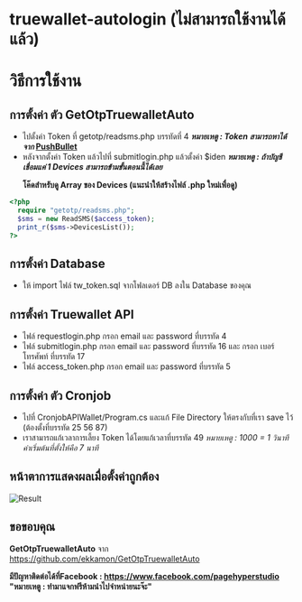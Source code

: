 # truewallet-autologin (ไม่สามารถใช้งานได้แล้ว)
# วิธีการใช้งาน
## **การตั้งค่า ตัว GetOtpTruewalletAuto**
- ไปตั้งค่า Token ที่ getotp/readsms.php บรรทัดที่ 4 **<i>หมายเหตู : Token สามารถหาได้จาก </i>[PushBullet](https://www.pushbullet.com/)**
- หลังจากตั้งค่า Token แล้วไปที่ submitlogin.php แล้วตั้งค่า $iden 
**<i>หมายเหตู : ถ้าบัญชีเชื่อมแค่ 1 Devices สามารถข้ามขั้นตอนนี้ได้เลย</i>**</p>
**โค๊ดสำหรับดู Array ของ Devices (แนะนำให้สร้างไฟล์ .php ใหม่เพื่อดู)**
```php
<?php
  require "getotp/readsms.php";
  $sms = new ReadSMS($access_token);
  print_r($sms->DevicesList());
?>
```
## **การตั้งค่า Database**
- ให้ import ไฟล์ tw_token.sql จากโฟลเดอร์ DB ลงใน Database ของคุณ
## **การตั้งค่า Truewallet API**
- ไฟล์ requestlogin.php กรอก email และ password ที่บรรทัด 4
- ไฟล์ submitlogin.php กรอก email และ password ที่บรรทัด 16 และ กรอก เบอร์โทรศัพท์ ที่บรรทัด 17 
- ไฟล์ access_token.php กรอก email และ password ที่บรรทัด 5
## **การตั้งค่า ตัว Cronjob**
- ไปที่ CronjobAPIWallet/Program.cs และแก้ File Directory ให้ตรงกับที่เรา save ไว้ (ต้องตั้งที่บรรทัด 25 56 87)
- เราสามารถแก้เวลาการเลี้ยง Token ได้โดยแก้เวลาที่บรรทัด 49 <i>หมายเหตู : 1000 = 1 วินาที ค่าเริ่มต้นที่ตั้งให้คือ 7 นาที</i>
## หน้าตาการแสดงผลเมื่อตั้งค่าถูกต้อง
![Result](https://i.imgur.com/AkfSima.png)

## ขอขอบคุณ
**GetOtpTruewalletAuto** จาก https://github.com/ekkamon/GetOtpTruewalletAuto </p>
**มีปัญหาติดต่อได้ที่Facebook : https://www.facebook.com/pagehyperstudio </br>
"หมายเหตู : ทำมาแจกฟรีห้ามนำไปจำหน่ายนะจ๊ะ"**
